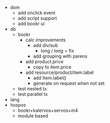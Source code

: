 * dom
  * add onclick event
  * add script support
  * add bookr ui
* db
  * bookr
    * calc improvements
      * add div/sub
        * long / long = fix
      * add grouping with parens
    * add product.price
      * copy to item.price
    * add resource/product/item.label
      * add Item.label()
      *  generate on request when not set
  * test nested tx
  * test parallel tx
* lang
* hospos
  * bookr+kalervos+servos+m4
  * module based
